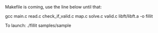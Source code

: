 
Makefile is coming, use the line below until that:  

gcc main.c read.c check_if_valid.c map.c solve.c valid.c libft/libft.a -o fillit

To launch:
./fillit samples/sample
